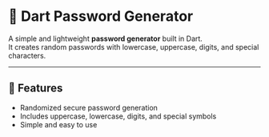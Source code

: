 # 🔐 Dart Password Generator

A simple and lightweight **password generator** built in Dart.  
It creates random passwords with lowercase, uppercase, digits, and special characters.

---

## 🚀 Features
- Randomized secure password generation  
- Includes uppercase, lowercase, digits, and special symbols
- Simple and easy to use
